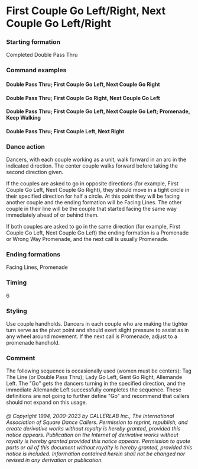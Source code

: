 
# First Couple Go Left/Right, Next Couple Go Left/Right

### Starting formation

Completed Double Pass Thru

### Command examples

#### Double Pass Thru; First Couple Go Left, Next Couple Go Right
#### Double Pass Thru; First Couple Go Right, Next Couple Go Left
#### Double Pass Thru; First Couple Go Left, Next Couple Go Left; Promenade, Keep Walking
#### Double Pass Thru; First Couple Left, Next Right

### Dance action

Dancers, with each couple working as a unit, walk forward in an arc in the indicated
direction. The center couple walks forward before taking the second direction given.

If the couples are asked to go in opposite directions
(for example, First Couple Go Left, Next Couple Go Right),
they should move in a tight circle in their specified direction
for half a circle. At this point they will be
facing another couple and the ending formation will be Facing Lines.
The other couple in their line will
be the couple that started facing the same way immediately ahead of or behind them.

If both couples are asked to go in the same direction
(for example, First Couple Go Left, Next Couple Go Left)
the ending formation is a Promenade or Wrong Way Promenade, and the next call is usually
Promenade.

### Ending formations

Facing Lines, Promenade

### Timing

6

### Styling

Use couple handholds. Dancers in each couple who are making the tighter turn serve as the pivot
point and should exert slight pressure to assist as in any wheel around movement.
If the next call is
Promenade, adjust to a promenade handhold.

### Comment

The following sequence is occasionally used (women must be centers): Tag The Line (or Double
Pass Thru); Lady Go Left, Gent Go Right, Allemande Left. The "Go"
gets the dancers turning in the
specified direction, and the immediate Allemande Left successfully completes the sequence. These
definitions are not going to further define "Go"
and recommend that callers should not expand on this usage.

###### @ Copyright 1994, 2000-2023 by CALLERLAB Inc., The International Association of Square Dance Callers. Permission to reprint, republish, and create derivative works without royalty is hereby granted, provided this notice appears. Publication on the Internet of derivative works without royalty is hereby granted provided this notice appears. Permission to quote parts or all of this document without royalty is hereby granted, provided this notice is included. Information contained herein shall not be changed nor revised in any derivation or publication.
